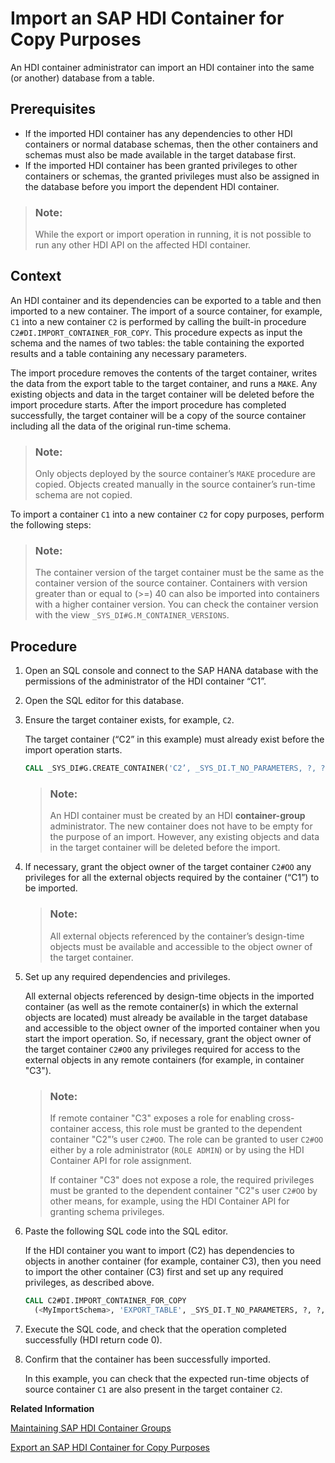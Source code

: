 <!-- loio54fa5466cdeb4e488b08d6c7da0244f2 -->

# Import an SAP HDI Container for Copy Purposes

An HDI container administrator can import an HDI container into the same \(or another\) database from a table.



<a name="loio54fa5466cdeb4e488b08d6c7da0244f2__prereq_ux4_zbq_sqb"/>

## Prerequisites

-   If the imported HDI container has any dependencies to other HDI containers or normal database schemas, then the other containers and schemas must also be made available in the target database first.
-   If the imported HDI container has been granted privileges to other containers or schemas, the granted privileges must also be assigned in the database before you import the dependent HDI container.

> ### Note:  
> While the export or import operation in running, it is not possible to run any other HDI API on the affected HDI container.



<a name="loio54fa5466cdeb4e488b08d6c7da0244f2__context_tr2_vq5_qcb"/>

## Context

An HDI container and its dependencies can be exported to a table and then imported to a new container. The import of a source container, for example, `C1` into a new container `C2` is performed by calling the built-in procedure `C2#DI.IMPORT_CONTAINER_FOR_COPY`. This procedure expects as input the schema and the names of two tables: the table containing the exported results and a table containing any necessary parameters.

The import procedure removes the contents of the target container, writes the data from the export table to the target container, and runs a `MAKE`. Any existing objects and data in the target container will be deleted before the import procedure starts. After the import procedure has completed successfully, the target container will be a copy of the source container including all the data of the original run-time schema.

> ### Note:  
> Only objects deployed by the source container’s `MAKE` procedure are copied. Objects created manually in the source container’s run-time schema are not copied.

To import a container `C1` into a new container `C2` for copy purposes, perform the following steps:

> ### Note:  
> The container version of the target container must be the same as the container version of the source container. Containers with version greater than or equal to \(\>=\) 40 can also be imported into containers with a higher container version. You can check the container version with the view `_SYS_DI#G.M_CONTAINER_VERSIONS`.



<a name="loio54fa5466cdeb4e488b08d6c7da0244f2__steps_ur2_vq5_qcb"/>

## Procedure

1.  Open an SQL console and connect to the SAP HANA database with the permissions of the administrator of the HDI container “C1”.

2.  Open the SQL editor for this database.

3.  Ensure the target container exists, for example, `C2`.

    The target container \(“C2” in this example\) must already exist before the import operation starts.

    ```sql
    CALL _SYS_DI#G.CREATE_CONTAINER('C2’, _SYS_DI.T_NO_PARAMETERS, ?, ?, ?);
    ```

    > ### Note:  
    > An HDI container must be created by an HDI **container-group** administrator. The new container does not have to be empty for the purpose of an import. However, any existing objects and data in the target container will be deleted before the import.

4.  If necessary, grant the object owner of the target container `C2#OO` any privileges for all the external objects required by the container \(“C1”\) to be imported.

    > ### Note:  
    > All external objects referenced by the container’s design-time objects must be available and accessible to the object owner of the target container.

5.  Set up any required dependencies and privileges.

    All external objects referenced by design-time objects in the imported container \(as well as the remote container\(s\) in which the external objects are located\) must already be available in the target database and accessible to the object owner of the imported container when you start the import operation. So, if necessary, grant the object owner of the target container `C2#OO` any privileges required for access to the external objects in any remote containers \(for example, in container "C3"\).

    > ### Note:  
    > If remote container "C3" exposes a role for enabling cross-container access, this role must be granted to the dependent container "C2"’s user `C2#OO`. The role can be granted to user `C2#OO` either by a role administrator \(`ROLE ADMIN`\) or by using the HDI Container API for role assignment.
    > 
    > If container "C3" does not expose a role, the required privileges must be granted to the dependent container "C2"s user `C2#OO` by other means, for example, using the HDI Container API for granting schema privileges.

6.  Paste the following SQL code into the SQL editor.

    If the HDI container you want to import \(C2\) has dependencies to objects in another container \(for example, container C3\), then you need to import the other container \(C3\) first and set up any required privileges, as described above.

    ```sql
    CALL C2#DI.IMPORT_CONTAINER_FOR_COPY
      (<MyImportSchema>, 'EXPORT_TABLE', _SYS_DI.T_NO_PARAMETERS, ?, ?, ?); 
    ```

7.  Execute the SQL code, and check that the operation completed successfully \(HDI return code 0\).

8.  Confirm that the container has been successfully imported.

    In this example, you can check that the expected run-time objects of source container `C1` are also present in the target container `C2`.


**Related Information**  


[Maintaining SAP HDI Container Groups](../14-HDI-Cloud-Admin-Maintain-Container-Groups/maintaining-sap-hdi-container-groups-4e9d597.md "The administrator of an SAP HDI container group is responsible for managing the SAP HDI containers that are organized into one or more HDI container groups.")

[Export an SAP HDI Container for Copy Purposes](export-an-sap-hdi-container-for-copy-purposes-c25ee28.md "An HDI container administrator can export an HDI container to a table, which can then be used to import the container into a database.")

